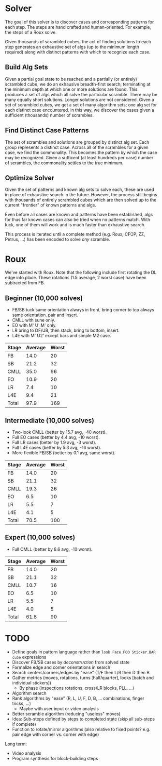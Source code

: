 ﻿# Solver

The goal of this solver is to discover cases and corresponding patterns for each step. The steps are hand crafted and human-oriented. For example, the steps of a Roux solve.

Given thousands of scrambled cubes, the act of finding solutions to each step generates an exhaustive set of algs (up to the minimum length required) along with distinct patterns with which to recognize each case.

## Build Alg Sets

Given a partial goal state to be reached and a partially (or entirely) scrambled cube, we do an exhausive breadth-first search; terminating at the minimum depth at which one or more solutions are found.
This produces a set of algs which all solve the particular scramble. There may be many equally short solutions. Longer solutions are not considered.
Given a set of scrambled cubes, we get a set of many algorithm sets; one alg set for each distinct case encountered. In this way, we discover the cases given a sufficient (thousands) number of scrambles.

## Find Distinct Case Patterns

The set of scrambles and solutions are grouped by distinct alg set. Each group represents a distinct case.
Across all of the scrambles for a given case, we find the commonality. This becomes the pattern by which the case may be recognized.
Given a sufficent (at least hundreds per case) number of scrambles, the commonality settles to the true minimum.

## Optimize Solver

Given the set of patterns and known alg sets to solve each, these are used in place of exhaustive search in the future.
However, the process still begins with thousands of entirely scrambled cubes which are then solved up to the current "frontier" of known patterns and algs.

Even before all cases are known and patterns have been established, algs for thus far known cases can also be tried when no patterns match. With luck, one of them will work and is much faster than exhaustive search.

This process is iterated until a complete method (e.g. Roux, CFOP, ZZ, Petrus, ...) has been encoded to solve _any_ scramble.

# Roux

We've started with Roux. Note that the following include first rotating the DL edge into place. These rotations (1.5 average, 2 worst case) have been subtracted from FB.

## Beginner (10,000 solves)

- FB/SB tuck same orientation always in front, bring corner to top always same orientation, pair and insert.
- CMLL with sune only.
- EO with M' U' M' only.
- LR bring to DF/UB, then stack, bring to bottom, insert.
- L4E with M' U2' except bars and simple M2 case.

| Stage | Average | Worst |
| ----- | ------- | ----- |
| FB    | 14.0    |  20   |
| SB    | 21.2    |  32   |
| CMLL  | 35.0    |  66   |
| EO    | 10.9    |  20   |
| LR    |  7.4    |  10   |
| L4E   |  9.4    |  21   |
| Total | 97.9    | 169   |

## Intermediate (10,000 solves)

- Two-look CMLL (better by 15.7 avg, -40 worst).
- Full EO cases (better by 4.4 avg, -10 worst).
- Full LR cases (better by 1.9 avg, -3 worst).
- Full L4E cases (better by 5.3 avg, -16 worst).
- More flexible FB/SB (better by 0.1 avg, same worst).

| Stage | Average | Worst |
| ----- | ------- | ----- |
| FB    | 14.0    |  20   |
| SB    | 21.1    |  32   |
| CMLL  | 19.3    |  26   |
| EO    |  6.5    |  10   |
| LR    |  5.5    |   7   |
| L4E   |  4.1    |   5   |
| Total | 70.5    | 100   |

## Expert (10,000 solves)

- Full CMLL (better by 8.6 avg, -10 worst).

| Stage | Average | Worst |
| ----- | ------- | ----- |
| FB    | 14.0    | 20    |
| SB    | 21.1    | 32    |
| CMLL  | 10.7    | 16    |
| EO    |  6.5    | 10    |
| LR    |  5.5    |  7    |
| L4E   |  4.0    |  5    |
| Total | 61.8    | 90    |

# TODO

- Define goals in pattern language rather than `look Face.FOO Sticker.BAR cube` expressions
- Discover FB/SB cases by *deconstruction* from solved state
- Formalize edge and corner orientations in search
- Search centers/corners/edges by "ease" (T/F then L/R then D then B
- Gather metrics (moves, rotations, turns [half/quarter], looks [batch and individual stickers])
    - By phase (inspections rotations, cross/LR blocks, PLL, ...)
- Algorithm search
- Rank algorithms by "ease" (R, L, U, F, D, B, ... combinations, finger tricks, ...)
    - Maybe with user input or video analysis
- Better scramble algorithm (reducing "useless" moves)
- Idea: Sub-steps defined by steps to completed state (skip all sub-steps if complete)
- Function to rotate/mirror algorithms (also relative to fixed points? e.g. pair edge with corner vs. corner with edge)

Long term:
- Video analysis
- Program synthesis for block-building steps